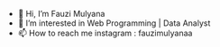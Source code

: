 - 👋 Hi, I’m Fauzi Mulyana
- 👀 I’m interested in Web Programming | Data Analyst
- 📫 How to reach me instagram : fauzimulyanaa

<!---
UZIMAKY/UZIMAKY is a ✨ special ✨ repository because its `README.md` (this file) appears on your GitHub profile.
You can click the Preview link to take a look at your changes.
--->
